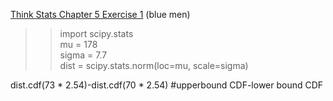 [Think Stats Chapter 5 Exercise 1](http://greenteapress.com/thinkstats2/html/thinkstats2006.html#toc50) (blue men)

>> import scipy.stats  
   mu = 178  
   sigma = 7.7  
   dist = scipy.stats.norm(loc=mu, scale=sigma)  

dist.cdf(73 * 2.54)-dist.cdf(70 * 2.54) #upperbound CDF-lower bound CDF
